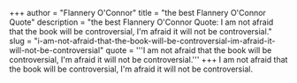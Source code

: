 +++
author = "Flannery O'Connor"
title = "the best Flannery O'Connor Quote"
description = "the best Flannery O'Connor Quote: I am not afraid that the book will be controversial, I'm afraid it will not be controversial."
slug = "i-am-not-afraid-that-the-book-will-be-controversial-im-afraid-it-will-not-be-controversial"
quote = '''I am not afraid that the book will be controversial, I'm afraid it will not be controversial.'''
+++
I am not afraid that the book will be controversial, I'm afraid it will not be controversial.

